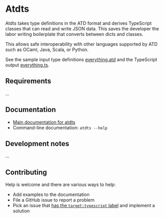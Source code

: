 Atdts
==

Atdts takes type definitions in the ATD format and derives TypeScript
classes that can read and write JSON data. This saves the developer the
labor writing boilerplate that converts between dicts and classes.

This allows safe interoperability with other languages supported by
ATD such as OCaml, Java, Scala, or Python.

See the sample input type definitions
[everything.atd](test/atd-input/everything.atd) and
the TypeScript output [everything.ts](test/ts-expected/everything.ts).

Requirements
--

...

Documentation
--

* [Main documentation for
  atdts](https://atd.readthedocs.io/en/latest/atdts.html)
* Command-line documentation: `atdts --help`

Development notes
--

...

Contributing
--

Help is welcome and there are various ways to help:
* Add examples to the documentation
* File a GitHub issue to report a problem
* Pick an issue that [has the `target:typescript`
  label](https://github.com/ahrefs/atd/issues?q=is%3Aissue+is%3Aopen+label%3Atarget%3Atypescript)
  and implement a solution

